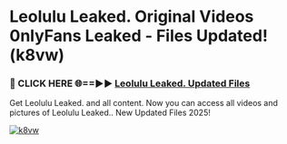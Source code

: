 # Leolulu Leaked. Original Videos 0nlyFans Leaked - Files Updated! (k8vw)

<h3>🔴 CLICK HERE 🌐==►► <a href="https://tinyurl.com/ehrbuxhb" rel="nofollow">Leolulu Leaked. Updated Files</a></h3>

Get Leolulu Leaked. and all content. Now you can access all videos and pictures of Leolulu Leaked.. New Updated Files 2025!

[![k8vw](https://i.imgur.com/lVYEuWS.gif)](https://tinyurl.com/ehrbuxhb)

